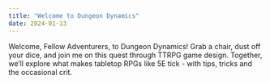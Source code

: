 ```yaml
---
title: "Welcome to Dungeon Dynamics"
date: 2024-01-13
---
```


Welcome, Fellow Adventurers, to Dungeon Dynamics! Grab a chair, dust off your dice, and join me on this quest through TTRPG game design. Together, we’ll explore what makes tabletop RPGs like 5E tick - with tips, tricks and the occasional crit.
